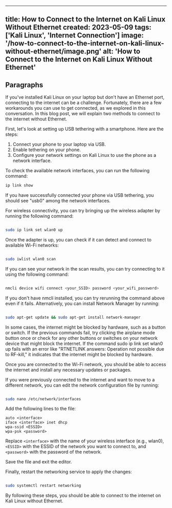 
---
title: How to Connect to the Internet on Kali Linux Without Ethernet
created: 2023-05-09
tags: ['Kali Linux', 'Internet Connection']
image: '/how-to-connect-to-the-internet-on-kali-linux-without-ethernet/image.png'
alt: 'How to Connect to the Internet on Kali Linux Without Ethernet'
---

## Paragraphs

If you've installed Kali Linux on your laptop but don't have an Ethernet port, connecting to the internet can be a challenge. Fortunately, there are a few workarounds you can use to get connected, as we explored in this conversation. In this blog post, we will explain two methods to connect to the internet without Ethernet.

First, let's look at setting up USB tethering with a smartphone. Here are the steps:

1. Connect your phone to your laptop via USB.
2. Enable tethering on your phone.
3. Configure your network settings on Kali Linux to use the phone as a network interface.

To check the available network interfaces, you can run the following command:

```bash
ip link show
```
If you have successfully connected your phone via USB tethering, you should see "usb0" among the network interfaces.

For wireless connectivity, you can try bringing up the wireless adapter by running the following command:

```bash

sudo ip link set wlan0 up
```
Once the adapter is up, you can check if it can detect and connect to available Wi-Fi networks:

```bash

sudo iwlist wlan0 scan
```
If you can see your network in the scan results, you can try connecting to it using the following command:

```bash

nmcli device wifi connect <your_SSID> password <your_wifi_password>
```
If you don't have nmcli installed, you can try rerunning the command above even if it fails. Alternatively, you can install Network Manager by running:

```bash

sudo apt-get update && sudo apt-get install network-manager
```
In some cases, the internet might be blocked by hardware, such as a button or switch. If the previous commands fail, try clicking the airplane mode button once or check for any other buttons or switches on your network device that might block the internet. If the command sudo ip link set wlan0 up fails with an error like "RTNETLINK answers: Operation not possible due to RF-kill," it indicates that the internet might be blocked by hardware.

Once you are connected to the Wi-Fi network, you should be able to access the internet and install any necessary updates or packages.

If you were previously connected to the internet and want to move to a different network, you can edit the network configuration file by running:

```bash

sudo nano /etc/network/interfaces
```
Add the following lines to the file:

```
auto <interface>
iface <interface> inet dhcp
wpa-ssid <ESSID>
wpa-psk <password>
```
Replace ```<interface>``` with the name of your wireless interface (e.g., wlan0), ```<ESSID>``` with the ESSID of the network you want to connect to, and ```<password>``` with the password of the network.

Save the file and exit the editor.

Finally, restart the networking service to apply the changes:

```bash

sudo systemctl restart networking
```
By following these steps, you should be able to connect to the internet on Kali Linux without Ethernet.